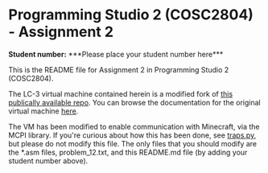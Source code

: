 # Programming Studio 2 (COSC2804) - Assignment 2
**Student number:** \*\*\*Please place your student number here\*\*\*

This is the README file for Assignment 2 in Programming Studio 2 (COSC2804).

The LC-3 virtual machine contained herein is a modified fork of [this publically available repo](https://github.com/mhashim6/LC3-Virtual-Machine). You can browse the documentation for the original virtual machine [here](DOCS.md).

The VM has been modified to enable communication with Minecraft, via the MCPI library. If you're curious about how this has been done, see [traps.py](traps.py), but please do not modify this file. The only files that you should modify are the *.asm files, problem_12.txt, and this README.md file (by adding your student number above).
